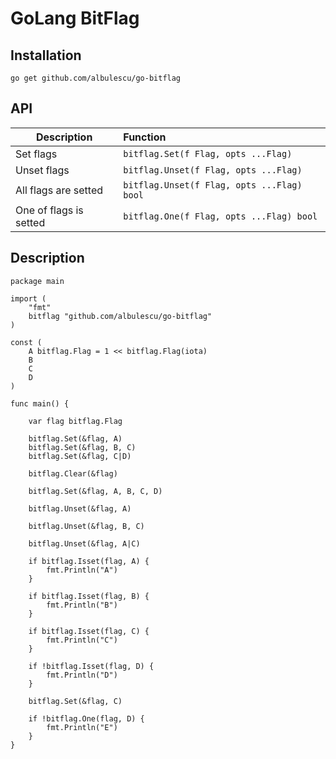 # GoLang BitFlag

## Installation

`go get github.com/albulescu/go-bitflag`

## API

| Description        | Function  |
| ------------------ |:----------|
| Set flags | `bitflag.Set(f Flag, opts ...Flag)` |
| Unset flags | `bitflag.Unset(f Flag, opts ...Flag)` |
| All flags are setted | `bitflag.Unset(f Flag, opts ...Flag) bool` |
| One of flags is setted | `bitflag.One(f Flag, opts ...Flag) bool` |


## Description

```
package main

import (
	"fmt"
	bitflag "github.com/albulescu/go-bitflag"
)

const (
	A bitflag.Flag = 1 << bitflag.Flag(iota)
	B
	C
	D
)

func main() {

	var flag bitflag.Flag

	bitflag.Set(&flag, A)
	bitflag.Set(&flag, B, C)
	bitflag.Set(&flag, C|D)

	bitflag.Clear(&flag)

	bitflag.Set(&flag, A, B, C, D)

	bitflag.Unset(&flag, A)

	bitflag.Unset(&flag, B, C)

	bitflag.Unset(&flag, A|C)

	if bitflag.Isset(flag, A) {
		fmt.Println("A")
	}

	if bitflag.Isset(flag, B) {
		fmt.Println("B")
	}

	if bitflag.Isset(flag, C) {
		fmt.Println("C")
	}
	
	if !bitflag.Isset(flag, D) {
		fmt.Println("D")
	}
	
	bitflag.Set(&flag, C)
	
	if !bitflag.One(flag, D) {
		fmt.Println("E")
	}
}

```
